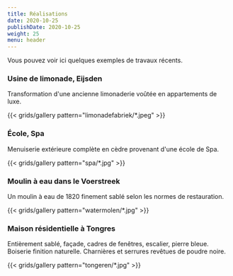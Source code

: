 ```yaml
---
title: Réalisations
date: 2020-10-25
publishDate: 2020-10-25
weight: 25
menu: header
---
```


Vous pouvez voir ici quelques exemples de travaux récents.

### Usine de limonade, Eijsden

Transformation d'une ancienne limonaderie voûtée en appartements de luxe.

{{< grids/gallery pattern="limonadefabriek/*.jpeg" >}}

### École, Spa

Menuiserie extérieure complète en cèdre provenant d'une école de Spa.

{{< grids/gallery pattern="spa/*.jpg" >}}

### Moulin à eau dans le Voerstreek

Un moulin à eau de 1820 finement sablé selon les normes de restauration.

{{< grids/gallery pattern="watermolen/*.jpg" >}}

### Maison résidentielle à Tongres

Entièrement sablé, façade, cadres de fenêtres, escalier, pierre bleue. Boiserie finition naturelle. Charnières et serrures revêtues de poudre noire.

{{< grids/gallery pattern="tongeren/*.jpg" >}}

